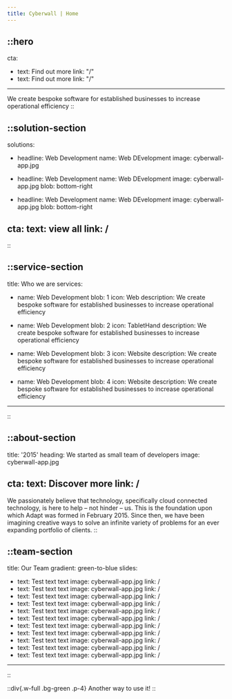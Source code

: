 ```yaml
---
title: Cyberwall | Home
---
```


::hero
---
cta:
- text: Find out more
  link: "/"
- text: Find out more
  link: "/"
---

We create bespoke software for established businesses to increase operational efficiency
::

::solution-section
---
solutions:
- headline: Web Development
  name: Web DEvelopment
  image: cyberwall-app.jpg

- headline: Web Development
  name: Web DEvelopment
  image: cyberwall-app.jpg
  blob: bottom-right

- headline: Web Development
  name: Web DEvelopment
  image: cyberwall-app.jpg
  blob: bottom-right

cta: 
  text: view all
  link: /
---
::

::service-section
---
title: Who we are
services:
- name: Web Development
  blob: 1
  icon: Web
  description: We create bespoke software for established businesses to increase operational efficiency

- name: Web Development
  blob: 2
  icon: TabletHand
  description: We create bespoke software for established businesses to increase operational efficiency

- name: Web Development
  blob: 3
  icon: Website
  description: We create bespoke software for established businesses to increase operational efficiency

- name: Web Development
  blob: 4
  icon: Website
  description: We create bespoke software for established businesses to increase operational efficiency
---
::

::about-section
---
title: '2015'
heading: We started as small team of developers
image: cyberwall-app.jpg

cta:
  text: Discover more
  link: /
---

We passionately believe that technology, specifically cloud connected technology, is here to help – not hinder – us. This is the foundation upon which Adapt was formed in February 2015. Since then, we have been imagining creative ways to solve an infinite variety of problems for an ever expanding portfolio of clients.
::

::team-section
---
title: Our Team
gradient: green-to-blue
slides:
  - text: Test text text
    image: cyberwall-app.jpg
    link: /
  - text: Test text text
    image: cyberwall-app.jpg
    link: /
  - text: Test text text
    image: cyberwall-app.jpg
    link: /
  - text: Test text text
    image: cyberwall-app.jpg
    link: /
  - text: Test text text
    image: cyberwall-app.jpg
    link: /
  - text: Test text text
    image: cyberwall-app.jpg
    link: /
  - text: Test text text
    image: cyberwall-app.jpg
    link: /
  - text: Test text text
    image: cyberwall-app.jpg
    link: /
  - text: Test text text
    image: cyberwall-app.jpg
    link: /
  - text: Test text text
    image: cyberwall-app.jpg
    link: /
  - text: Test text text
    image: cyberwall-app.jpg
    link: /
---
::

::div{.w-full .bg-green .p-4}
Another way to use it!
::